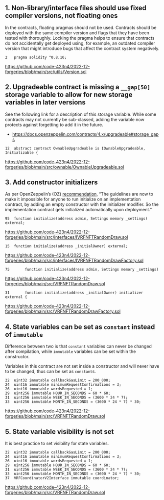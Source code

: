 ## 1. Non-library/interface files should use fixed compiler versions, not floating ones

In the contracts, floating pragmas should not be used. Contracts should be deployed with the same compiler version and flags that they have been tested with thoroughly. Locking the pragma helps to ensure that contracts do not accidentally get deployed using, for example, an outdated compiler version that might introduce bugs that affect the contract system negatively.

```
2	pragma solidity ^0.8.10;
```
https://github.com/code-423n4/2022-12-forgeries/blob/main/src/utils/Version.sol


## 2. Upgradeable contract is missing a `__gap[50]` storage variable to allow for new storage variables in later versions

See the following link for a description of this storage variable. While some contracts may not currently be sub-classed, adding the variable now protects against forgetting to add it in the future.

- https://docs.openzeppelin.com/contracts/4.x/upgradeable#storage_gaps

```
12	abstract contract OwnableUpgradeable is IOwnableUpgradeable, Initializable {
```
https://github.com/code-423n4/2022-12-forgeries/blob/main/src/ownable/OwnableUpgradeable.sol


## 3. Add constructor initializers

As per OpenZeppelin’s (OZ) [recommendation](https://forum.openzeppelin.com/t/uupsupgradeable-vulnerability-post-mortem/15680/6), “The guidelines are now to make it impossible for anyone to run initialize on an implementation contract, by adding an empty constructor with the initializer modifier. So the implementation contract gets initialized automatically upon deployment.”

```
95	function initialize(address admin, Settings memory _settings) external;
```
https://github.com/code-423n4/2022-12-forgeries/blob/main/src/interfaces/IVRFNFTRandomDraw.sol
```
15	function initialize(address _initialOwner) external;
```
https://github.com/code-423n4/2022-12-forgeries/blob/main/src/interfaces/IVRFNFTRandomDrawFactory.sol
```
75       function initialize(address admin, Settings memory _settings)
```
https://github.com/code-423n4/2022-12-forgeries/blob/main/src/VRFNFTRandomDraw.sol
```
31       function initialize(address _initialOwner) initializer external {
```
https://github.com/code-423n4/2022-12-forgeries/blob/main/src/VRFNFTRandomDrawFactory.sol


## 4. State variables can be set as `constant` instead of `immutable`
Difference between two is that `constant` variables can never be changed after compilation, while `immutable` variables can be set within the constructor. 

Variables in this contract are not set inside a constructor and will never have to be changed, thus can be set as `constant`s.

```
22	uint32 immutable callbackGasLimit = 200_000;
24	uint16 immutable minimumRequestConfirmations = 3;
26	uint16 immutable wordsRequested = 1;
29	uint256 immutable HOUR_IN_SECONDS = 60 * 60;
31	uint256 immutable WEEK_IN_SECONDS = (3600 * 24 * 7);
33	uint256 immutable MONTH_IN_SECONDS = (3600 * 24 * 7) * 30;
```
https://github.com/code-423n4/2022-12-forgeries/blob/main/src/VRFNFTRandomDraw.sol


## 5. State variable visibility is not set

It is best practice to set visibility for state variables.

```
22	uint32 immutable callbackGasLimit = 200_000;
24	uint16 immutable minimumRequestConfirmations = 3;
26	uint16 immutable wordsRequested = 1;
29	uint256 immutable HOUR_IN_SECONDS = 60 * 60;
31	uint256 immutable WEEK_IN_SECONDS = (3600 * 24 * 7);
33	uint256 immutable MONTH_IN_SECONDS = (3600 * 24 * 7) * 30;
37	VRFCoordinatorV2Interface immutable coordinator;
```
https://github.com/code-423n4/2022-12-forgeries/blob/main/src/VRFNFTRandomDraw.sol
